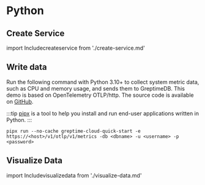 # Python

## Create Service
import Includecreateservice from './create-service.md' 

<Includecreateservice/>

## Write data

Run the following command with Python 3.10+ to collect system metric data, such as CPU and memory usage, and sends them to GreptimeDB. This demo is based on OpenTelemetry OTLP/http. The source code is available on [GitHub](https://github.com/GreptimeCloudStarters/quick-start-python).

:::tip
[pipx](https://pypa.github.io/pipx/) is a tool to help you install and run end-user applications written in Python.
:::

```shell
pipx run --no-cache greptime-cloud-quick-start -e https://<host>/v1/otlp/v1/metrics -db <dbname> -u <username> -p <password>
```


## Visualize Data
import Includevisualizedata from './visualize-data.md' 

<Includevisualizedata/>
